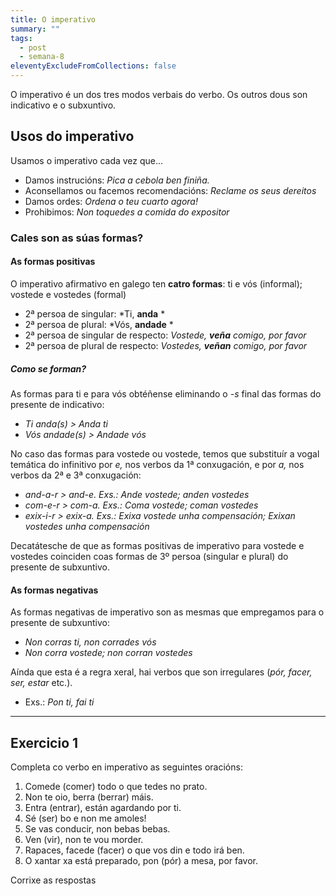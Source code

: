 ```yaml
---
title: O imperativo
summary: ""
tags:
  - post
  - semana-8
eleventyExcludeFromCollections: false
---
```

O imperativo é un dos tres modos verbais do verbo. Os outros dous son indicativo e o subxuntivo. 

## Usos do imperativo

Usamos o imperativo cada vez que...

* Damos instrucións: *Pica a cebola ben finiña.*
* Aconsellamos ou facemos recomendacións: *Reclame os seus dereitos*
* Damos ordes: *Ordena o teu cuarto agora!*
* Prohibimos: *Non toquedes a comida do expositor*

### Cales son as súas formas?

#### As formas positivas

O imperativo afirmativo en galego ten **catro formas**: ti e vós (informal); vostede e vostedes (formal)

* 2ª persoa de singular: *Ti, **anda** *
* 2ª persoa de plural: *Vós, **andade** *
* 2ª persoa de singular de respecto: *Vostede, **veña** comigo, por favor*
* 2ª persoa de plural de respecto: *Vostedes, **veñan** comigo, por favor* 

##### Como se forman?

As formas para ti e para vós obtéñense eliminando o *\-s* final das formas do presente de indicativo: 

* *Ti anda(s) > Anda ti*
* *Vós andade(s) > Andade vós*

No caso das formas para vostede ou vostede, temos que substituír a vogal temática do infinitivo por *e,* nos verbos da 1ª conxugación, e por *a,* nos verbos da 2ª e 3ª conxugación:

* *and-a-r > and-e.  Exs.:  Ande vostede; anden vostedes*
* *com-e-r > com-a. Exs.: Coma vostede; coman vostedes*
* *exix-i-r > exix-a. Exs.: Exixa vostede unha compensación; Exixan vostedes unha compensación*

Decatátesche de que as formas positivas de imperativo para vostede e vostedes coinciden coas formas de 3º persoa (singular e plural) do presente de subxuntivo.

#### As formas negativas

As formas negativas de imperativo son as mesmas que empregamos para o presente de subxuntivo:

* *Non corras ti, non corrades vós*
* *Non corra vostede; non corran vostedes*

Aínda que esta é a regra xeral, hai verbos que son irregulares (*pór, facer, ser, estar* etc.).

* Exs.: *Pon ti, fai ti* 

- - -

## Exercicio 1

Completa co verbo en imperativo as seguintes oracións:
1. <e-answer>Comede</e-answer> (comer) todo o que tedes no prato.
2. Non te oio, <e-answer>berra</e-answer> (berrar) máis.
3. <e-answer>Entra</e-answer> (entrar), están agardando por ti.
4. <e-answer>Sé</e-answer> (ser) bo  e non me amoles!
5. Se vas conducir, non <e-answer>bebas</e-answer> bebas.
6. <e-answer>Ven</e-answer> (vir), non te vou morder.
7. Rapaces, <e-answer>facede</e-answer> (facer) o que vos din e todo irá ben.
8. O xantar xa está preparado, <e-answer>pon</e-answer> (pór) a mesa, por favor.

<e-validate>Corrixe as respostas</e-validate> 





